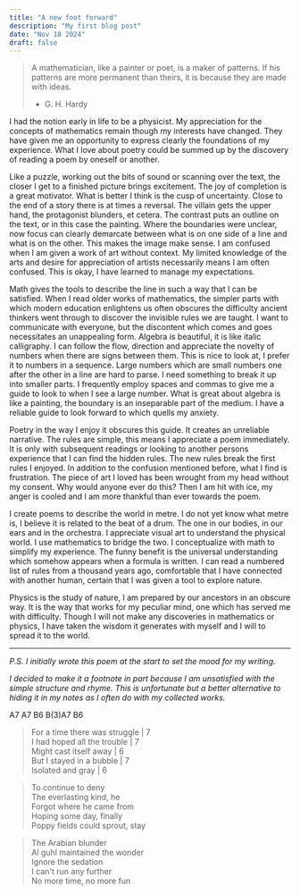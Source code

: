 ```yaml
---
title: "A new foot forward"
description: "My first blog post"
date: "Nov 18 2024"
draft: false
---
```


> A mathematician, like a painter or poet, is a maker of patterns. If his patterns are more permanent than theirs, it is because they are made with ideas.
> - G. H. Hardy

I had the notion early in life to be a physicist. My appreciation for the concepts of mathematics remain though my interests have changed. They have given me an opportunity to express clearly the foundations of my experience. What I love about poetry could be summed up by the discovery of reading a poem by oneself or another.

Like a puzzle, working out the bits of sound or scanning over the text, the closer I get to a finished picture brings excitement. The joy of completion is a great motivator. What is better I think is the cusp of uncertainty. Close to the end of a story there is at times a reversal. The villain gets the upper hand, the protagonist blunders, et cetera. The contrast puts an outline on the text, or in this case the painting. Where the boundaries were unclear, now focus can clearly demarcate between what is on one side of a line and what is on the other. This makes the image make sense. I am confused when I am given a work of art without context. My limited knowledge of the arts and desire for appreciation of artists necessarily means I am often confused. This is okay, I have learned to manage my expectations.

Math gives the tools to describe the line in such a way that I can be satisfied. When I read older works of mathematics, the simpler parts with which modern education enlightens us often obscures the difficulty ancient thinkers went through to discover the invisible rules we are taught. I want to communicate with everyone, but the discontent which comes and goes necessitates an unappealing form. Algebra is beautiful, it is like italic calligraphy. I can follow the flow, direction and appreciate the novelty of numbers when there are signs between them. This is nice to look at, I prefer it to numbers in a sequence. Large numbers which are small numbers one after the other in a line are hard to parse. I need something to break it up into smaller parts. I frequently employ spaces and commas to give me a guide to look to when I see a large number. What is great about algebra is like a painting, the boundary is an inseparable part of the medium. I have a reliable guide to look forward to which quells my anxiety.

Poetry in the way I enjoy it obscures this guide. It creates an unreliable narrative. The rules are simple, this means I appreciate a poem immediately. It is only with subsequent readings or looking to another persons experience that I can find the hidden rules. The new rules break the first rules I enjoyed. In addition to the confusion mentioned before, what I find is frustration. The piece of art I loved has been wrought from my head without my consent. Why would anyone ever do this? Then I am hit with ice, my anger is cooled and I am more thankful than ever towards the poem. 

I create poems to describe the world in metre. I do not yet know what metre is, I believe it is related to the beat of a drum. The one in our bodies, in our ears and in the orchestra. I appreciate visual art to understand the physical world. I use mathematics to bridge the two. I conceptualize with math to simplify my experience. The funny benefit is the universal understanding which somehow appears when a formula is written. I can read a numbered list of rules from a thousand years ago, comfortable that I have connected with another human, certain that I was given a tool to explore nature.

Physics is the study of nature, I am prepared by our ancestors in an obscure way. It is the way that works for my peculiar mind, one which has served me with difficulty. Though I will not make any discoveries in mathematics or physics, I have taken the wisdom it generates with myself and I will to spread it to the world.

---

*P.S. I initially wrote this poem at the start to set the mood for my writing.*

*I decided to make it a footnote in part because I am unsatisfied with the simple structure and rhyme. This is unfortunate but a better alternative to hiding it in my notes as I often do with my collected works.*
 
A7 A7 B6 B(3)A7 B6
> For a time there was struggle | 7 \
> I had hoped all the trouble | 7 \
> Might cast itself away | 6 \
> But I stayed in a bubble | 7 \
> Isolated and gray | 6

> To continue to deny \
> The everlasting kind, he \
> Forgot where he came from \
> Hoping some day, finally \
> Poppy fields could sprout, stay

> The Arabian blunder \
> Al guhl maintained the wonder \
> Ignore the sedation \
> I can't run any further \
> No more time, no more fun
